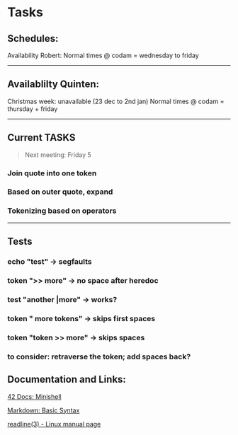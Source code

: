 # Tasks

## Schedules:
Availability Robert:
Normal times @ codam = wednesday to friday

---


## Availablilty Quinten:
Christmas week: unavailable (23 dec to 2nd jan)
Normal times @ codam = thursday + friday

---

## Current TASKS

> Next meeting: Friday 5

### Join quote into one token

### Based on outer quote, expand

### Tokenizing based on operators

---

## Tests

### echo "test" -> segfaults
### token ">> more" -> no space after heredoc
### test "another |more" -> works?
### token "   more tokens" -> skips first spaces
### token "token   >>   more" -> skips spaces
### to consider: retraverse the token; add spaces back?


## Documentation and Links: 

[42 Docs: Minishell](https://harm-smits.github.io/42docs/projects/minishell)

[Markdown: Basic Syntax](https://www.markdownguide.org/basic-syntax/)

[readline(3) - Linux manual page](https://man7.org/linux/man-pages/man3/readline.3.html)
